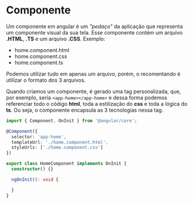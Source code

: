 # Componente

Um componente em angular é um *"pedaço"* da aplicação que representa um componente visual da sua tela. Esse componente contém um arquivo **.HTML**, **.TS** e um arquivo **.CSS**. Exemplo:

- home.component.html
- home.component.css
- home.component.ts

Podemos utilizar tudo em apenas um arquivo, porém, o recomentando é utilizar o formato dos 3 arquivos.

Quando criamos um componente, é gerado uma tag personalizada, que, por exemplo, seria ```<app-home></app-home>``` e dessa forma podemos referenciar todo o código **html**, toda a estilização do **css** e toda a lógica do **ts**. Ou seja, o componente encapsula as 3 tecnologias nessa tag.


```typescript
import { Component, OnInit } from '@angular/core';

@Component({
  selector: 'app-home',
  templateUrl: './home.component.html',
  styleUrls: ['./home.component.css']
})

export class HomeComponent implements OnInit {
  constructor() {}

  ngOnInit(): void {

  }
}
```